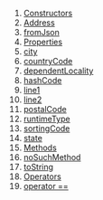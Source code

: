 1.  [Constructors](models_organization_org_info_address/Address-class.html#constructors)
2.  [Address](models_organization_org_info_address/Address/Address.html)
3.  [fromJson](models_organization_org_info_address/Address/Address.fromJson.html)
4.  [Properties](models_organization_org_info_address/Address-class.html#instance-properties)
5.  [city](models_organization_org_info_address/Address/city.html)
6.  [countryCode](models_organization_org_info_address/Address/countryCode.html)
7.  [dependentLocality](models_organization_org_info_address/Address/dependentLocality.html)
8.  [hashCode](https://api.flutter.dev/flutter/dart-core/Object/hashCode.html)
9.  [line1](models_organization_org_info_address/Address/line1.html)
10. [line2](models_organization_org_info_address/Address/line2.html)
11. [postalCode](models_organization_org_info_address/Address/postalCode.html)
12. [runtimeType](https://api.flutter.dev/flutter/dart-core/Object/runtimeType.html)
13. [sortingCode](models_organization_org_info_address/Address/sortingCode.html)
14. [state](models_organization_org_info_address/Address/state.html)
15. [Methods](models_organization_org_info_address/Address-class.html#instance-methods)
16. [noSuchMethod](https://api.flutter.dev/flutter/dart-core/Object/noSuchMethod.html)
17. [toString](https://api.flutter.dev/flutter/dart-core/Object/toString.html)
18. [Operators](models_organization_org_info_address/Address-class.html#operators)
19. [operator
    ==](https://api.flutter.dev/flutter/dart-core/Object/operator_equals.html)
